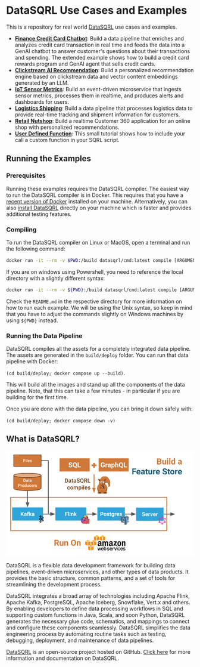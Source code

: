 # DataSQRL Use Cases and Examples

This is a repository for real world [DataSQRL](https://github.com/DataSQRL/sqrl) use cases and examples.

* **[Finance Credit Card Chatbot](finance-credit-card-chatbot/)**: Build a data pipeline that enriches and analyzes credit card transaction in real time and feeds the data into a GenAI chatbot to answer customer's questions about their transactions and spending. The extended example shows how to build a credit card rewards program and GenAI agent that sells credit cards.
* **[Clickstream AI Recommendation](clickstream-ai-recommendation/)**: Build a personalized recommendation engine based on clickstream data and vector content embeddings generated by an LLM.
* **[IoT Sensor Metrics](iot-sensor-metrics/)**: Build an event-driven microservice that ingests sensor metrics, processes them in realtime, and produces alerts and dashboards for users.
* **[Logistics Shipping](logistics-shipping-geodata/)**: Build a data pipeline that processes logistics data to provide real-time tracking and shipment information for customers.
* **[Retail Nutshop](retail-customer360-nutshop/)**: Build a realtime Customer 360 application for an online shop with personalized recommendations.
* **[User Defined Function](user-defined-function/)**: This small tutorial shows how to include your call a custom function in your SQRL script.

## Running the Examples

### Prerequisites

Running these examples requires the DataSQRL compiler. The easiest way to run the DataSQRL compiler is in Docker. This requires that you have a [recent version of Docker](https://docs.docker.com/get-docker/) installed on your machine. Alternatively, you can also [install DataSQRL](/update) directly on your machine which is faster and provides additional testing features. 

### Compiling

To run the DataSQRL compiler on Linux or MacOS, open a terminal and run the following command:
```bash
docker run -it --rm -v $PWD:/build datasqrl/cmd:latest compile [ARGUMENTS GO HERE]
```

If you are on windows using Powershell, you need to reference the local directory with a slightly different syntax:
```bash
docker run -it --rm -v ${PWD}:/build datasqrl/cmd:latest compile [ARGUMENTS GO HERE]
```

Check the `README.md` in the respective directory for more information on how to run each example. We will be using the Unix syntax, so keep in mind that you have to adjust the commands slightly on Windows machines by using `${PWD}` instead.

### Running the Data Pipeline

DataSQRL compiles all the assets for a completely integrated data pipeline. The assets are generated in the `build/deploy` folder. You can run that data pipeline with Docker:

`(cd build/deploy; docker compose up --build)`.

This will build all the images and stand up all the components of the data pipeline. Note, that this can take a few minutes - in particular if you are building for the first time.

Once you are done with the data pipeline, you can bring it down safely with:

`(cd build/deploy; docker compose down -v)`

## What is DataSQRL?

![Example DataSQRL Feature Store](util/img/datasqrl_feature_store.png)

DataSQRL is a flexible data development framework for building data pipelines, event-driven microservices, and other types of data products. It provides the basic structure, common patterns, and a set of tools for streamlining the development process.

DataSQRL integrates a broad array of technologies including Apache Flink, Apache Kafka, PostgreSQL, Apache Iceberg, Snowflake, Vert.x and others. By enabling developers to define data processing workflows in SQL and supporting custom functions in Java, Scala, and soon Python, DataSQRL generates the necessary glue code, schematics, and mappings to connect and configure these components seamlessly. DataSQRL simplifies the data engineering process by automating routine tasks such as testing, debugging, deployment, and maintenance of data pipelines.

[DataSQRL](https://github.com/DataSQRL/sqrl) is an open-source project hosted on GitHub.
[Click here](https://www.datasqrl.com) for more information and documentation on DataSQRL.